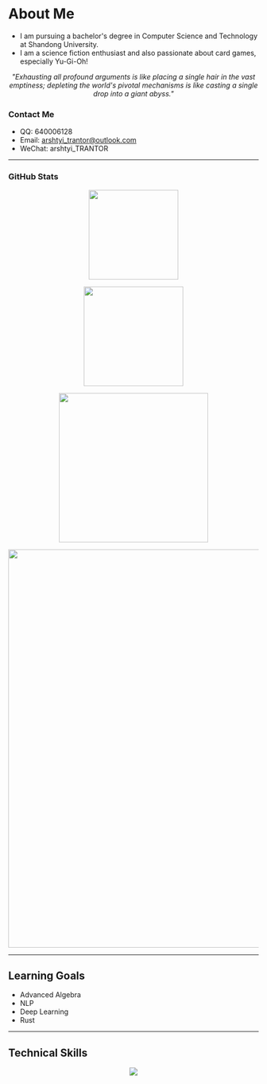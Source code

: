 # About Me

-   I am pursuing a bachelor's degree in Computer Science and Technology at Shandong University.
-   I am a science fiction enthusiast and also passionate about card games, especially Yu-Gi-Oh!

<p align="center">
  <i>"Exhausting all profound arguments is like placing a single hair in the vast emptiness; depleting the world's pivotal mechanisms is like casting a single drop into a giant abyss."</i>
</p>

### Contact Me

-   QQ: 640006128
-   Email: arshtyi_trantor@outlook.com
-   WeChat: arshtyi_TRANTOR

---

### GitHub Stats

<p align="center">
  <img src="https://github-readme-stats.vercel.app/api?username=Arshtyi&show_icons=true&theme=tokyonight" height="180" valign="top" />
</p>

<p align="center">
  <img src="https://github-readme-stats.vercel.app/api/top-langs/?username=Arshtyi&hide=VHDL&layout=compact&theme=tokyonight" height="200" valign="top" />
</p>

<p align="center">
  <img src="https://github-readme-stats.vercel.app/api/wakatime?username=Arshtyi&layout=compact&theme=tokyonight" height="300" valign="top" />
</p>

<p align="center">
  <img src="https://github-readme-activity-graph.vercel.app/graph?username=Arshtyi&theme=nord" width="800" />
</p>

---

## Learning Goals

-   Advanced Algebra
-   NLP
-   Deep Learning
-   Rust

<!-- ## Awards and Achievements -->

---

## Technical Skills

<p align="center">
  <a href="https://skillicons.dev">
    <img src="https://skillicons.dev/icons?i=linux,js,html,css,latex,md,cpp,c,python,java,vim,ts,matlab,kotlin,cmake,cs,rust&perline=7&theme=dark" />
  </a>
</p>
